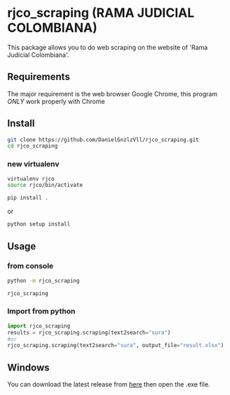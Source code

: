 # rjco_scraping (RAMA JUDICIAL COLOMBIANA)
This package allows you to do web scraping on the website of 'Rama Judicial Colombiana'.

## Requirements
The major requirement is the web browser Google Chrome,
this program *ONLY* work properly with Chrome

## Install
```bash
git clone https://github.com/DanielGnzlzVll/rjco_scraping.git
cd rjco_scraping
```
### new virtualenv
```bash
virtualenv rjco
source rjco/bin/activate
```
```bash
pip install .
```
or 
```bash
python setup install
```
## Usage

### from console

```bash
python -m rjco_scraping
```

```bash
rjco_scraping
```

### Import from python

```python
import rjco_scraping
results = rjco_scraping.scraping(text2search="sura")
#or 
rjco_scraping.scraping(text2search="sura", output_file="result.xlsx")
```

## Windows
You can download the latest release from [here](https://github.com/DanielGnzlzVll/rjco_scraping/releases/latest/download/rjco_scraping.exe) then open the .exe file.




